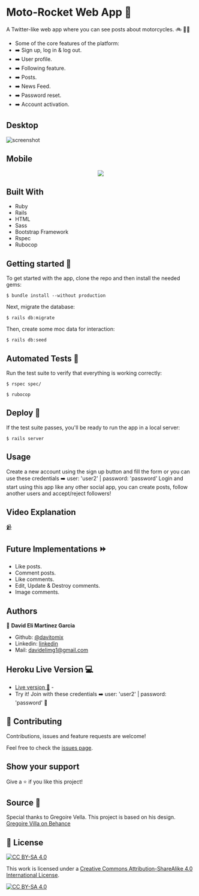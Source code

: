 # Moto-Rocket Web App :rocket:
A Twitter-like web app where you can see posts about motorcycles. :bike: 👨‍💻
- Some of the core features of the platform:
- :arrow_right: Sign up, log in & log out.
- :arrow_right: User profile.
- :arrow_right: Following feature. 
- :arrow_right: Posts. 
- :arrow_right: News Feed. 
- :arrow_right: Password reset. 
- :arrow_right: Account activation. 

## Desktop
![screenshot](./main.gif)

## Mobile
<p align="center">
  <img src="./mobile1.gif">
</p>

## Built With
- Ruby
- Rails
- HTML
- Sass
- Bootstrap Framework
- Rspec
- Rubocop

## Getting started :dart:
To get started with the app, clone the repo and then install the needed gems:

```
$ bundle install --without production
```

Next, migrate the database:

```
$ rails db:migrate
```

Then, create some moc data for interaction:

```
$ rails db:seed
```

## Automated Tests :space_invader:
Run the test suite to verify that everything is working correctly:

```
$ rspec spec/
```

```
$ rubocop
```

## Deploy :rocket:
If the test suite passes, you'll be ready to run the app in a local server:

```
$ rails server
```

## Usage 
Create a new account using the sign up button and fill the form or you can use these credentials :arrow_right: user: 'user2' | password: 'password'
Login and start using this app like any other social app, you can create posts, follow another users and accept/reject followers!

## Video Explanation
[:video_camera:](#)

## Future Implementations :fast_forward:
- Like posts.
- Comment posts.
- Like comments. 
- Edit, Update & Destroy comments.
- Image comments.

## Authors
👤 **David Eli Martinez Garcia**

- Github: [@davitomix](https://github.com/davitomix)
- Linkedin: [linkedin](https://linkedin.com/linkedinhandle)
- Mail: [davidelimg1@gmail.com](mailto:davidelimg1@gmail.com)

## Heroku Live Version :computer:
- [Live version 🧁](https://rocket-moto-mx.herokuapp.com) -
- Try it! Join with these credentials :arrow_right: user: 'user2' | password: 'password' :rocket:

## 🤝 Contributing
Contributions, issues and feature requests are welcome!

Feel free to check the [issues page](issues/).

## Show your support
Give a ⭐️ if you like this project!

## Source :gem:
Special thanks to Gregoire Vella. This project is based on his design.
[Gregoire Villa on Behance](https://www.behance.net/gregoirevella)

## 📝 License
[![CC BY-SA 4.0][cc-by-sa-shield]][cc-by-sa]

This work is licensed under a [Creative Commons Attribution-ShareAlike 4.0
International License][cc-by-sa].

[![CC BY-SA 4.0][cc-by-sa-image]][cc-by-sa]

[cc-by-sa]: http://creativecommons.org/licenses/by-sa/4.0/
[cc-by-sa-image]: https://licensebuttons.net/l/by-sa/4.0/88x31.png
[cc-by-sa-shield]: https://img.shields.io/badge/License-CC%20BY--SA%204.0-lightgrey.svg

